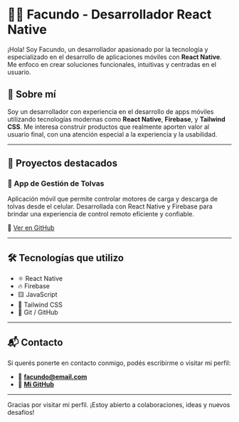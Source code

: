 # 👨‍💻 Facundo - Desarrollador React Native

¡Hola! Soy Facundo, un desarrollador apasionado por la tecnología y especializado en el desarrollo de aplicaciones móviles con **React Native**. Me enfoco en crear soluciones funcionales, intuitivas y centradas en el usuario.

## 🧠 Sobre mí

Soy un desarrollador con experiencia en el desarrollo de apps móviles utilizando tecnologías modernas como **React Native**, **Firebase**, y **Tailwind CSS**. Me interesa construir productos que realmente aporten valor al usuario final, con una atención especial a la experiencia y la usabilidad.

---

## 🚀 Proyectos destacados

### 📱 App de Gestión de Tolvas
Aplicación móvil que permite controlar motores de carga y descarga de tolvas desde el celular. Desarrollada con React Native y Firebase para brindar una experiencia de control remoto eficiente y confiable.

🔗 [Ver en GitHub](https://github.com/facundo/tolvas-app)

---

## 🛠️ Tecnologías que utilizo

- ⚛️ React Native  
- 🔥 Firebase  
- 🟨 JavaScript  
- 🎨 Tailwind CSS  
- 🧬 Git / GitHub  

---

## 📬 Contacto

Si querés ponerte en contacto conmigo, podés escribirme o visitar mi perfil:

- 📧 **facundo@email.com**
- 🐙 [**Mi GitHub**](https://github.com/facundo)

---

Gracias por visitar mi perfil. ¡Estoy abierto a colaboraciones, ideas y nuevos desafíos!
